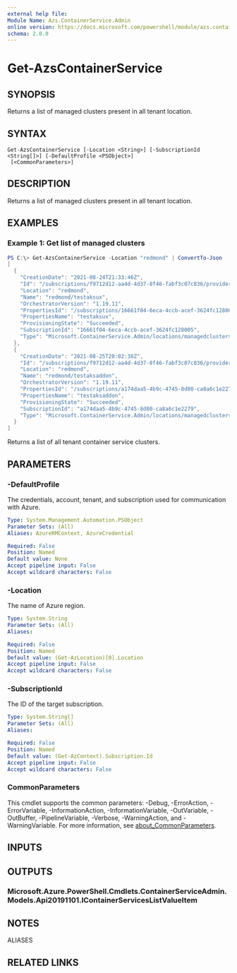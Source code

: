 ```yaml
---
external help file:
Module Name: Azs.ContainerService.Admin
online version: https://docs.microsoft.com/powershell/module/azs.containerservice.admin/get-azscontainerservice
schema: 2.0.0
---
```


# Get-AzsContainerService

## SYNOPSIS
Returns a list of managed clusters present in all tenant location.

## SYNTAX

```
Get-AzsContainerService [-Location <String>] [-SubscriptionId <String[]>] [-DefaultProfile <PSObject>]
 [<CommonParameters>]
```

## DESCRIPTION
Returns a list of managed clusters present in all tenant location.

## EXAMPLES

### Example 1: Get list of managed clusters
```powershell
PS C:\> Get-AzsContainerService -Location "redmond" | ConvertTo-Json
[
  {
    "CreationDate": "2021-08-24T21:33:46Z",
    "Id": "/subscriptions/f9712d12-aa4d-4d37-8f46-fabf3c07c836/providers/Microsoft.ContainerService.Admin/locations/redmond/managedclusters/testaksux",
    "Location": "redmond",
    "Name": "redmond/testaksux",
    "OrchestratorVersion": "1.19.11",
    "PropertiesId": "/subscriptions/16661f04-6eca-4ccb-acef-3624fc128005/resourcegroups/testaksuxrg/providers/Microsoft.ContainerService/managedClusters/testaksux",
    "PropertiesName": "testaksux",
    "ProvisioningState": "Succeeded",
    "SubscriptionId": "16661f04-6eca-4ccb-acef-3624fc128005",
    "Type": "Microsoft.ContainerService.Admin/locations/managedclusters"
  },
  {
    "CreationDate": "2021-08-25T20:02:38Z",
    "Id": "/subscriptions/f9712d12-aa4d-4d37-8f46-fabf3c07c836/providers/Microsoft.ContainerService.Admin/locations/redmond/managedclusters/testaksaddon",
    "Location": "redmond",
    "Name": "redmond/testaksaddon",
    "OrchestratorVersion": "1.19.11",
    "PropertiesId": "/subscriptions/a174daa5-4b9c-4745-8d80-ca8a6c1e2279/resourcegroups/testaksaddonrg/providers/Microsoft.ContainerService/managedClusters/testaksaddon",
    "PropertiesName": "testaksaddon",
    "ProvisioningState": "Succeeded",
    "SubscriptionId": "a174daa5-4b9c-4745-8d80-ca8a6c1e2279",
    "Type": "Microsoft.ContainerService.Admin/locations/managedclusters"
  }
]
```

Returns a list of all tenant container service clusters.

## PARAMETERS

### -DefaultProfile
The credentials, account, tenant, and subscription used for communication with Azure.

```yaml
Type: System.Management.Automation.PSObject
Parameter Sets: (All)
Aliases: AzureRMContext, AzureCredential

Required: False
Position: Named
Default value: None
Accept pipeline input: False
Accept wildcard characters: False
```

### -Location
The name of Azure region.

```yaml
Type: System.String
Parameter Sets: (All)
Aliases:

Required: False
Position: Named
Default value: (Get-AzLocation)[0].Location
Accept pipeline input: False
Accept wildcard characters: False
```

### -SubscriptionId
The ID of the target subscription.

```yaml
Type: System.String[]
Parameter Sets: (All)
Aliases:

Required: False
Position: Named
Default value: (Get-AzContext).Subscription.Id
Accept pipeline input: False
Accept wildcard characters: False
```

### CommonParameters
This cmdlet supports the common parameters: -Debug, -ErrorAction, -ErrorVariable, -InformationAction, -InformationVariable, -OutVariable, -OutBuffer, -PipelineVariable, -Verbose, -WarningAction, and -WarningVariable. For more information, see [about_CommonParameters](http://go.microsoft.com/fwlink/?LinkID=113216).

## INPUTS

## OUTPUTS

### Microsoft.Azure.PowerShell.Cmdlets.ContainerServiceAdmin.Models.Api20191101.IContainerServicesListValueItem

## NOTES

ALIASES

## RELATED LINKS

